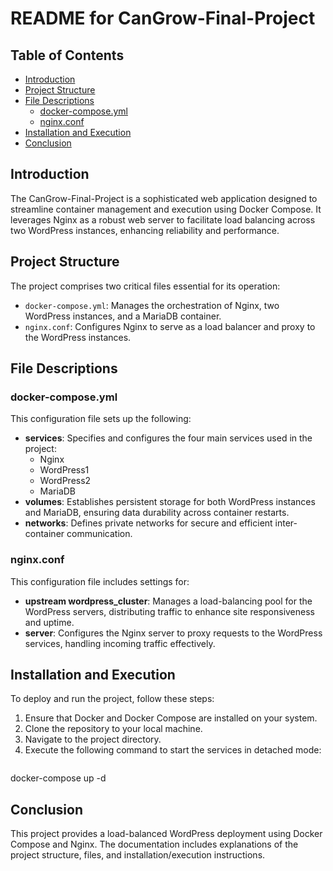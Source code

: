 # README for CanGrow-Final-Project

## Table of Contents
- [Introduction](#introduction)
- [Project Structure](#project-structure)
- [File Descriptions](#file-descriptions)
  - [docker-compose.yml](#docker-composeyml)
  - [nginx.conf](#nginxconf)
- [Installation and Execution](#installation-and-execution)
- [Conclusion](#conclusion)

## Introduction

The CanGrow-Final-Project is a sophisticated web application designed to streamline container management and execution using Docker Compose. It leverages Nginx as a robust web server to facilitate load balancing across two WordPress instances, enhancing reliability and performance.

## Project Structure

The project comprises two critical files essential for its operation:

- `docker-compose.yml`: Manages the orchestration of Nginx, two WordPress instances, and a MariaDB container.
- `nginx.conf`: Configures Nginx to serve as a load balancer and proxy to the WordPress instances.

## File Descriptions

### docker-compose.yml

This configuration file sets up the following:

- **services**: Specifies and configures the four main services used in the project:
  - Nginx
  - WordPress1
  - WordPress2
  - MariaDB
- **volumes**: Establishes persistent storage for both WordPress instances and MariaDB, ensuring data durability across container restarts.
- **networks**: Defines private networks for secure and efficient inter-container communication.

### nginx.conf

This configuration file includes settings for:

- **upstream wordpress_cluster**: Manages a load-balancing pool for the WordPress servers, distributing traffic to enhance site responsiveness and uptime.
- **server**: Configures the Nginx server to proxy requests to the WordPress services, handling incoming traffic effectively.

## Installation and Execution

To deploy and run the project, follow these steps:

1. Ensure that Docker and Docker Compose are installed on your system.
2. Clone the repository to your local machine.
3. Navigate to the project directory.
4. Execute the following command to start the services in detached mode:
   ```shell
docker-compose up -d

## Conclusion

This project provides a load-balanced WordPress deployment using Docker Compose and Nginx. The documentation includes explanations of the project structure, files, and installation/execution instructions.
